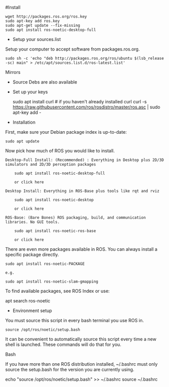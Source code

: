 #Install



```
wget http://packages.ros.org/ros.key
sudo apt-key add ros.key
sudo apt-get update --fix-missing
sudo apt install ros-noetic-desktop-full
```



* Setup your sources.list

Setup your computer to accept software from packages.ros.org.

    sudo sh -c 'echo "deb http://packages.ros.org/ros/ubuntu $(lsb_release -sc) main" > /etc/apt/sources.list.d/ros-latest.list'

Mirrors


* Source Debs are also available

* Set up your keys

    sudo apt install curl # if you haven't already installed curl
    curl -s https://raw.githubusercontent.com/ros/rosdistro/master/ros.asc | sudo apt-key add -

* Installation

First, make sure your Debian package index is up-to-date:

    sudo apt update

Now pick how much of ROS you would like to install.

    Desktop-Full Install: (Recommended) : Everything in Desktop plus 2D/3D simulators and 2D/3D perception packages

        sudo apt install ros-noetic-desktop-full

        or click here

    Desktop Install: Everything in ROS-Base plus tools like rqt and rviz

        sudo apt install ros-noetic-desktop

        or click here

    ROS-Base: (Bare Bones) ROS packaging, build, and communication libraries. No GUI tools.

        sudo apt install ros-noetic-ros-base

        or click here

There are even more packages available in ROS. You can always install a specific package directly.

    sudo apt install ros-noetic-PACKAGE

    e.g.

    sudo apt install ros-noetic-slam-gmapping

To find available packages, see ROS Index or use:

apt search ros-noetic

* Environment setup

You must source this script in every bash terminal you use ROS in.
```
source /opt/ros/noetic/setup.bash
```
It can be convenient to automatically source this script every time a new shell is launched. These commands will do that for you.

Bash

If you have more than one ROS distribution installed, ~/.bashrc must only source the setup.bash for the version you are currently using.

echo "source /opt/ros/noetic/setup.bash" >> ~/.bashrc
source ~/.bashrc
